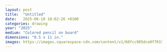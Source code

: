 ```yaml
---
layout: post
title:  "Untitled"
date:   2025-06-10 18:02:26 +0100
categories: drawing
year: "2025"
medium: "Colored pencil on board"
dimensions: "8.5 x 11 in."
images: https://images.squarespace-cdn.com/content/v1/60fcc985dce0f701975ed91d/1718379202941-GYROH1CZZBGE3X1VFQT3/amoeba.jpg?format=1500w
---
```

